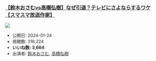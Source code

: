 ### [【鈴木おさむvs高橋弘樹】なぜ引退？テレビにさよならするワケ【スマスマ放送作家】](https://www.youtube.com/watch?v=WqFiHpKhRTY)
[![](https://img.youtube.com/vi/WqFiHpKhRTY/sddefault.jpg)](https://www.youtube.com/watch?v=WqFiHpKhRTY)
-   公開日: 2024-01-24
-   視聴数: 318,224
-   **いいね数: 3,664**
-   出演者: [鈴木おさむ](/rehacq_fan/people/鈴木おさむ "wikilink"), [高橋弘樹](/rehacq_fan/people/高橋弘樹 "wikilink")
